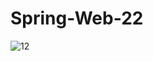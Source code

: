 # Spring-Web-22
![12](https://user-images.githubusercontent.com/67730703/161200900-a520f6b1-8b89-4002-b1da-8cb5b8e5614d.png)
